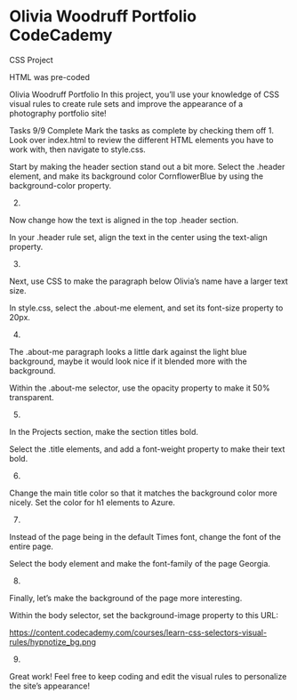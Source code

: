 # Olivia Woodruff Portfolio CodeCademy
 CSS Project

HTML was pre-coded

Olivia Woodruff Portfolio
In this project, you’ll use your knowledge of CSS visual rules to create rule sets and improve the appearance of a photography portfolio site!

Tasks
9/9 Complete
Mark the tasks as complete by checking them off
1.
Look over index.html to review the different HTML elements you have to work with, then navigate to style.css.

Start by making the header section stand out a bit more. Select the .header element, and make its background color CornflowerBlue by using the background-color property.

2.
Now change how the text is aligned in the top .header section.

In your .header rule set, align the text in the center using the text-align property.

3.
Next, use CSS to make the paragraph below Olivia’s name have a larger text size.

In style.css, select the .about-me element, and set its font-size property to 20px.

4.
The .about-me paragraph looks a little dark against the light blue background, maybe it would look nice if it blended more with the background.

Within the .about-me selector, use the opacity property to make it 50% transparent.

5.
In the Projects section, make the section titles bold.

Select the .title elements, and add a font-weight property to make their text bold.

6.
Change the main title color so that it matches the background color more nicely. Set the color for h1 elements to Azure.

7.
Instead of the page being in the default Times font, change the font of the entire page.

Select the body element and make the font-family of the page Georgia.

8.
Finally, let’s make the background of the page more interesting.

Within the body selector, set the background-image property to this URL:

https://content.codecademy.com/courses/learn-css-selectors-visual-rules/hypnotize_bg.png

9.
Great work! Feel free to keep coding and edit the visual rules to personalize the site’s appearance!